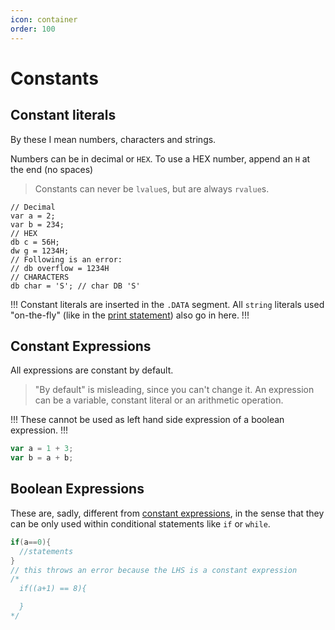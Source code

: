 ```yaml
---
icon: container
order: 100
---
```


# Constants

## Constant literals

By these I mean numbers, characters and strings.

Numbers can be in decimal or `HEX`. To use a HEX number, append an `H` at the end (no spaces)

> Constants can never be `lvalue`s, but are always `rvalue`s.

```clike #
// Decimal
var a = 2;
var b = 234;
// HEX
db c = 56H;
dw g = 1234H;
// Following is an error:
// db overflow = 1234H
// CHARACTERS
db char = 'S'; // char DB 'S'
```

!!!
Constant literals are inserted in the `.DATA` segment. All `string` literals used "on-the-fly" (like in the [print statement](statements.md#print-statement)) also go in here.
!!!

## Constant Expressions

All expressions are constant by default.

> "By default" is misleading, since you can't change it.
> An expression can be a variable, constant literal or an arithmetic operation.

!!!
These cannot be used as left hand side expression of a boolean expression.
!!!

```js
var a = 1 + 3;
var b = a + b;
```

## Boolean Expressions

These are, sadly, different from [constant expressions](#constant-expressions), in the sense that they can be only used within conditional statements like `if` or `while`.

```c
if(a==0){
  //statements
}
// this throws an error because the LHS is a constant expression
/*
  if((a+1) == 8){

  }
*/
```
